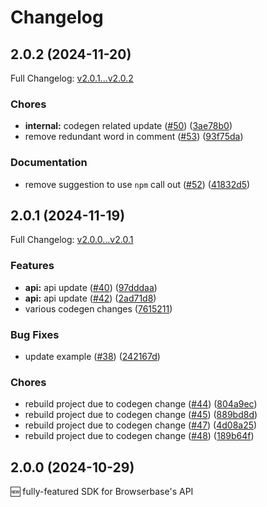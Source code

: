# Changelog

## 2.0.2 (2024-11-20)

Full Changelog: [v2.0.1...v2.0.2](https://github.com/browserbase/sdk-node/compare/v2.0.1...v2.0.2)

### Chores

* **internal:** codegen related update ([#50](https://github.com/browserbase/sdk-node/issues/50)) ([3ae78b0](https://github.com/browserbase/sdk-node/commit/3ae78b0477cb19382fb37f66c36c8dfdd5c2c4ec))
* remove redundant word in comment ([#53](https://github.com/browserbase/sdk-node/issues/53)) ([93f75da](https://github.com/browserbase/sdk-node/commit/93f75da8176b3756133682ef622bd359f011832d))


### Documentation

* remove suggestion to use `npm` call out ([#52](https://github.com/browserbase/sdk-node/issues/52)) ([41832d5](https://github.com/browserbase/sdk-node/commit/41832d5220e500837950cfc565a6d40d03ff695a))

## 2.0.1 (2024-11-19)

Full Changelog: [v2.0.0...v2.0.1](https://github.com/browserbase/sdk-node/compare/v2.0.0...v2.0.1)

### Features

* **api:** api update ([#40](https://github.com/browserbase/sdk-node/issues/40)) ([97dddaa](https://github.com/browserbase/sdk-node/commit/97dddaa2729f64c4d1dbf20bebf7c243e3fb723b))
* **api:** api update ([#42](https://github.com/browserbase/sdk-node/issues/42)) ([2ad71d8](https://github.com/browserbase/sdk-node/commit/2ad71d8e96157370ec64619568d185805dcc97a2))
* various codegen changes ([7615211](https://github.com/browserbase/sdk-node/commit/7615211d48d953fe0833d35a3986f24673659840))


### Bug Fixes

* update example ([#38](https://github.com/browserbase/sdk-node/issues/38)) ([242167d](https://github.com/browserbase/sdk-node/commit/242167d2a82a6239fda100ad014436c9ee77a1de))


### Chores

* rebuild project due to codegen change ([#44](https://github.com/browserbase/sdk-node/issues/44)) ([804a9ec](https://github.com/browserbase/sdk-node/commit/804a9ec93ae35b48c6c7d89948a4146abf5ab8cc))
* rebuild project due to codegen change ([#45](https://github.com/browserbase/sdk-node/issues/45)) ([889bd8d](https://github.com/browserbase/sdk-node/commit/889bd8d94a245a1f9e26dc6877b045fc5bcbae0a))
* rebuild project due to codegen change ([#47](https://github.com/browserbase/sdk-node/issues/47)) ([4d08a25](https://github.com/browserbase/sdk-node/commit/4d08a25596cf991be1576d10fa9801cb057b157b))
* rebuild project due to codegen change ([#48](https://github.com/browserbase/sdk-node/issues/48)) ([189b64f](https://github.com/browserbase/sdk-node/commit/189b64fca8fe9ee76ff0b888108cd276f0387ad3))

## 2.0.0 (2024-10-29)

🆕 fully-featured SDK for Browserbase's API
